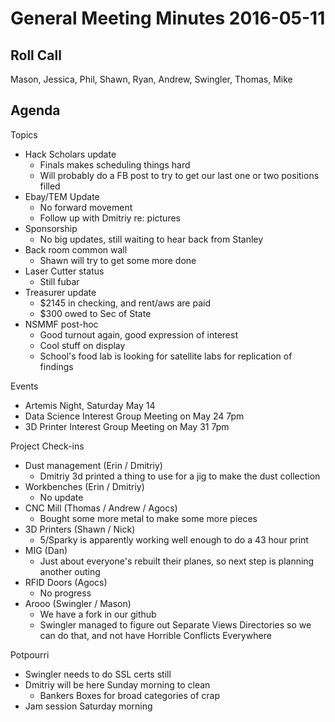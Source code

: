 General Meeting Minutes 2016-05-11
==================================

Roll Call
---------
Mason, Jessica, Phil, Shawn, Ryan, Andrew, Swingler, Thomas, Mike

Agenda
------

Topics

- Hack Scholars update
  - Finals makes scheduling things hard
  - Will probably do a FB post to try to get our last one or two positions filled
- Ebay/TEM Update
  - No forward movement
  - Follow up with Dmitriy re: pictures
- Sponsorship
  - No big updates, still waiting to hear back from Stanley
- Back room common wall
  - Shawn will try to get some more done
- Laser Cutter status
  - Still fubar
- Treasurer update
  - $2145 in checking, and rent/aws are paid
  - $300 owed to Sec of State
- NSMMF post-hoc
  - Good turnout again, good expression of interest
  - Cool stuff on display
  - School's food lab is looking for satellite labs for replication of findings

Events

- Artemis Night, Saturday May 14
- Data Science Interest Group Meeting on May 24 7pm
- 3D Printer Interest Group Meeting on May 31 7pm

Project Check-ins

- Dust management (Erin / Dmitriy)
  - Dmitriy 3d printed a thing to use for a jig to make the dust collection
- Workbenches (Erin / Dmitriy)
  - No update
- CNC Mill (Thomas / Andrew / Agocs)
  - Bought some more metal to make some more pieces
- 3D Printers (Shawn / Nick)
  - 5/Sparky is apparently working well enough to do a 43 hour print
- MIG (Dan)
  - Just about everyone's rebuilt their planes, so next step is planning another outing
- RFID Doors (Agocs)
  - No progress
- Arooo (Swingler / Mason)
  - We have a fork in our github
  - Swingler managed to figure out Separate Views Directories so we can do that, and not have Horrible Conflicts Everywhere

Potpourri
- Swingler needs to do SSL certs still
- Dmitriy will be here Sunday morning to clean
  - Bankers Boxes for broad categories of crap
- Jam session Saturday morning

